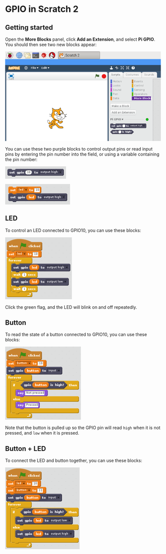 # GPIO in Scratch 2

## Getting started

Open the **More Blocks** panel, click **Add an Extension**, and select **Pi GPIO**. You should then see two new blocks appear:

![](/usage/gpio/scratch2/images/scratch2-gpio.png)

You can use these two purple blocks to control output pins or read input pins by entering the pin number into the field, or using a variable containing the pin number:

![](/usage/gpio/scratch2/images/scratch2-gpio-pin-number.png)

![](/usage/gpio/scratch2/images/scratch2-gpio-variable.png)

## LED

To control an LED connected to GPIO10, you can use these blocks:

![](/usage/gpio/scratch2/images/led-blink.png)

Click the green flag, and the LED will blink on and off repeatedly.

## Button

To read the state of a button connected to GPIO10, you can use these blocks:

![](/usage/gpio/scratch2/images/button.png)

Note that the button is pulled up so the GPIO pin will read `high` when it is not pressed, and `low` when it is pressed.

## Button + LED

To connect the LED and button together, you can use these blocks:

![](/usage/gpio/scratch2/images/led-button.png)
